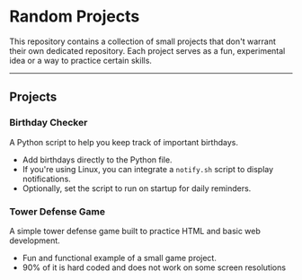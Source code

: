 # Random Projects

This repository contains a collection of small projects that don't warrant their own dedicated repository. Each project serves as a fun, experimental idea or a way to practice certain skills.

---

## Projects

###  Birthday Checker
A Python script to help you keep track of important birthdays.

- Add birthdays directly to the Python file.
- If you're using Linux, you can integrate a `notify.sh` script to display notifications.
- Optionally, set the script to run on startup for daily reminders.

###  Tower Defense Game
A simple tower defense game built to practice HTML and basic web development.

- Fun and functional example of a small game project.
- 90% of it is hard coded and does not work on some screen resolutions
